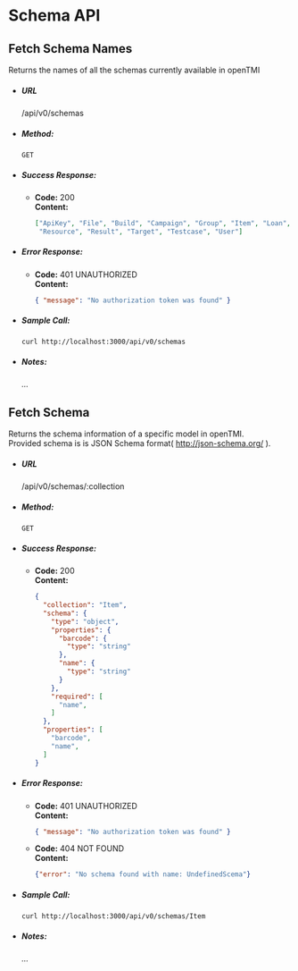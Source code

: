 # Schema API

## Fetch Schema Names
Returns the names of all the schemas currently available in openTMI

* ##### URL
  /api/v0/schemas

* ##### Method:  
  `GET`

* ##### Success Response:
  * **Code:** 200  
    **Content:**  
    ```json
    ["ApiKey", "File", "Build", "Campaign", "Group", "Item", "Loan",
     "Resource", "Result", "Target", "Testcase", "User"]
    ```

* ##### Error Response:
  * **Code:** 401 UNAUTHORIZED  
    **Content:**  
    ```json
    { "message": "No authorization token was found" }
    ```

* ##### Sample Call:
	`curl http://localhost:3000/api/v0/schemas`

* ##### Notes:
  _..._

## Fetch Schema
 Returns the schema information of a specific model in openTMI.  
 Provided schema is is JSON Schema format( http://json-schema.org/ ).

* ##### URL
  /api/v0/schemas/:collection

* ##### Method:
  `GET`

* ##### Success Response:
  * **Code:** 200  
    **Content:**
    ```json
    {
      "collection": "Item",
      "schema": {
        "type": "object",
        "properties": {
          "barcode": {
            "type": "string"
          },
          "name": {
            "type": "string"
          }
        },
        "required": [
          "name",
        ]
      },
      "properties": [
        "barcode",
        "name",
      ]
    }
    ```

* ##### Error Response:
  * **Code:** 401 UNAUTHORIZED  
    **Content:**
    ```json
    { "message": "No authorization token was found" }
    ```

  * **Code:** 404 NOT FOUND  
    **Content:**
    ```json
    {"error": "No schema found with name: UndefinedScema"}
    ```

* ##### Sample Call:
  `curl http://localhost:3000/api/v0/schemas/Item`

* ##### Notes:
  _..._